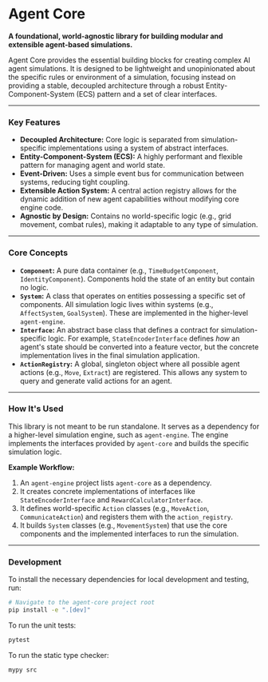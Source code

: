# Agent Core

**A foundational, world-agnostic library for building modular and extensible agent-based simulations.**

Agent Core provides the essential building blocks for creating complex AI agent simulations. It is designed to be lightweight and unopinionated about the specific rules or environment of a simulation, focusing instead on providing a stable, decoupled architecture through a robust Entity-Component-System (ECS) pattern and a set of clear interfaces.

---

### Key Features

- **Decoupled Architecture:** Core logic is separated from simulation-specific implementations using a system of abstract interfaces.
- **Entity-Component-System (ECS):** A highly performant and flexible pattern for managing agent and world state.
- **Event-Driven:** Uses a simple event bus for communication between systems, reducing tight coupling.
- **Extensible Action System:** A central action registry allows for the dynamic addition of new agent capabilities without modifying core engine code.
- **Agnostic by Design:** Contains no world-specific logic (e.g., grid movement, combat rules), making it adaptable to any type of simulation.

---

### Core Concepts

- **`Component`:** A pure data container (e.g., `TimeBudgetComponent`, `IdentityComponent`). Components hold the state of an entity but contain no logic.
- **`System`:** A class that operates on entities possessing a specific set of components. All simulation logic lives within systems (e.g., `AffectSystem`, `GoalSystem`). These are implemented in the higher-level `agent-engine`.
- **`Interface`:** An abstract base class that defines a contract for simulation-specific logic. For example, `StateEncoderInterface` defines *how* an agent's state should be converted into a feature vector, but the concrete implementation lives in the final simulation application.
- **`ActionRegistry`:** A global, singleton object where all possible agent actions (e.g., `Move`, `Extract`) are registered. This allows any system to query and generate valid actions for an agent.

---

### How It's Used

This library is not meant to be run standalone. It serves as a dependency for a higher-level simulation engine, such as `agent-engine`. The engine implements the interfaces provided by `agent-core` and builds the specific simulation logic.

**Example Workflow:**

1.  An `agent-engine` project lists `agent-core` as a dependency.
2.  It creates concrete implementations of interfaces like `StateEncoderInterface` and `RewardCalculatorInterface`.
3.  It defines world-specific `Action` classes (e.g., `MoveAction`, `CommunicateAction`) and registers them with the `action_registry`.
4.  It builds `System` classes (e.g., `MovementSystem`) that use the core components and the implemented interfaces to run the simulation.

---

### Development

To install the necessary dependencies for local development and testing, run:

```bash
# Navigate to the agent-core project root
pip install -e ".[dev]"
```

To run the unit tests:

```bash
pytest
```

To run the static type checker:

```bash
mypy src
```
